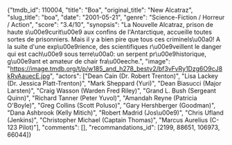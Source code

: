 {"tmdb_id": 110004, "title": "Boa", "original_title": "New Alcatraz", "slug_title": "boa", "date": "2001-05-21", "genre": "Science-Fiction / Horreur / Action", "score": "3.4/10", "synopsis": "La Nouvelle Alcatraz, prison de haute s\u00e9curit\u00e9 aux confins de l'Antarctique, accueille toutes sortes de prisonniers. Mais il y a bien pire que tous ces criminels\u00a0! A la suite d'une exp\u00e9rience, des scientifiques r\u00e9veillent le danger qui est cach\u00e9 sous terre\u00a0: un serpent pr\u00e9historique, g\u00e9ant et amateur de chair fra\u00eeche.", "image": "https://image.tmdb.org/t/p/w185_and_h278_bestv2/bf3vFvRy1Dzg6O9cJ8kRyAauecE.jpg", "actors": ["Dean Cain (Dr. Robert Trenton)", "Lisa Lackey (Dr. Jessica Platt-Trenton)", "Mark Sheppard (Yuri)", "Dean Biasucci (Major Larsten)", "Craig Wasson (Warden Fred Riley)", "Grand L. Bush (Sergeant Quinn)", "Richard Tanner (Peter Yuvol)", "Amandah Reyne (Patricia O'Boyle)", "Greg Collins (Scott Poluso)", "Gary Hershberger (Goodman)", "Dana Ashbrook (Kelly Mitich)", "Robert Madrid (Jos\u00e9)", "Chris Ufland (Jenkins)", "Christopher Michael (Captain Thomas)", "Marcus Aurelius (C-123 Pilot)"], "comments": [], "recommandations_id": [2199, 88651, 106973, 66044]}